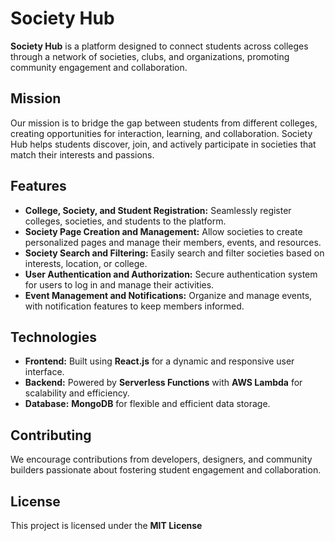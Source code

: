 # Society Hub

**Society Hub** is a platform designed to connect students across colleges through a network of societies, clubs, and organizations, promoting community engagement and collaboration.

## Mission

Our mission is to bridge the gap between students from different colleges, creating opportunities for interaction, learning, and collaboration. Society Hub helps students discover, join, and actively participate in societies that match their interests and passions.

## Features

- **College, Society, and Student Registration:** Seamlessly register colleges, societies, and students to the platform.
- **Society Page Creation and Management:** Allow societies to create personalized pages and manage their members, events, and resources.
- **Society Search and Filtering:** Easily search and filter societies based on interests, location, or college.
- **User Authentication and Authorization:** Secure authentication system for users to log in and manage their activities.
- **Event Management and Notifications:** Organize and manage events, with notification features to keep members informed.

## Technologies

- **Frontend:** Built using **React.js** for a dynamic and responsive user interface.
- **Backend:** Powered by **Serverless Functions** with **AWS Lambda** for scalability and efficiency.
- **Database:** **MongoDB** for flexible and efficient data storage.

## Contributing

We encourage contributions from developers, designers, and community builders passionate about fostering student engagement and collaboration.

## License

This project is licensed under the **MIT License**
